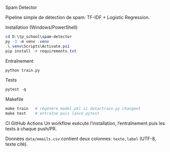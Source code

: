Spam Detector

Pipeline simple de détection de spam: TF-IDF + Logistic Regression.

Installation (Windows/PowerShell)
```powershell
cd D:\tp_school\spam-detector
py -3 -m venv .venv
.\.venv\Scripts\Activate.ps1
pip install -r requirements.txt
```

Entraînement
```powershell
python train.py
```

Tests
```powershell
pytest -q
```

Makefile
```powershell
make train   # régénère model.pkl si data/train.py changent
make test    # entraîne puis lance pytest
```

CI GitHub Actions
Un workflow exécute l’installation, l’entraînement puis les tests à chaque push/PR.

Données
`data/emails.csv` contient deux colonnes: `texte,label` (UTF-8, texte cité).


